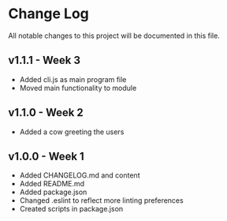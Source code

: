 # Change Log
All notable changes to this project will be documented in this file.

## v1.1.1 - Week 3
* Added cli.js as main program file
* Moved main functionality to module

## v1.1.0 - Week 2
* Added a cow greeting the users

## v1.0.0 - Week 1
* Added CHANGELOG.md and content
* Added README.md
* Added package.json
* Changed .eslint to reflect more linting preferences
* Created scripts in package.json
